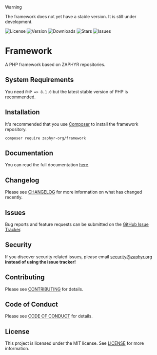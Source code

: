 > [!WARNING]
> The framework does not yet have a stable version. It is still under development.

![License](https://img.shields.io/github/license/zaphyr-org/framework?style=for-the-badge)
![Version](https://img.shields.io/packagist/v/zaphyr-org/framework?style=for-the-badge)
![Downloads](https://img.shields.io/packagist/dt/zaphyr-org/framework?style=for-the-badge)
![Stars](https://img.shields.io/github/stars/zaphyr-org/framework?style=for-the-badge)
![Issues](https://img.shields.io/github/issues/zaphyr-org/framework?style=for-the-badge)

# Framework

A PHP framework based on ZAPHYR repositories.

## System Requirements

You need `PHP => 8.1.0` but the latest stable version of PHP is recommended.

## Installation

It's recommended that you use [Composer](https://getcomposer.org/) to install the framework repository.

```console
composer require zaphyr-org/framework
```

## Documentation

You can read the full documentation [here](https://zaphyr.org/docs/framework/latest/welcome).

## Changelog

Please see [CHANGELOG](CHANGELOG.md) for more information on what has changed recently.

## Issues

Bug reports and feature requests can be submitted on the [GitHub Issue Tracker](https://github.com/zaphyr-org/framework/issues).

## Security

If you discover security related issues, please email security@zaphyr.org **instead of using the issue tracker!**

## Contributing

Please see [CONTRIBUTING](https://zaphyr.org/docs/contributing) for details.

## Code of Conduct

Please see [CODE OF CONDUCT](https://zaphyr.org/docs/code-of-conduct) for details.

## License

This project is licensed under the MIT license. See [LICENSE](LICENSE.md) for more information.
